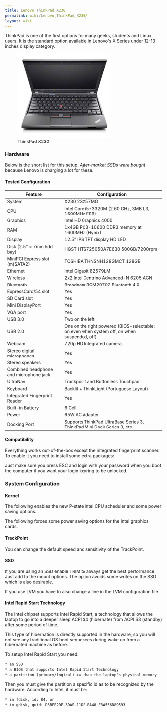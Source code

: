 ```yaml
---
title: Lenovo ThinkPad X230
permalink: wiki/Lenovo_ThinkPad_X230/
layout: wiki
---
```


ThinkPad is one of the first options for many geeks, students and Linux
users. It is the standard option available in Lenovo's X Series under
12-13 inches display category.

<figure>
<img src="ThinkPadX230.png" title="ThinkPad X230" width="300" alt="" /><figcaption>ThinkPad X230</figcaption>
</figure>

### Hardware

Below is the short list for this setup. *After-market SSDs were bought*
because Lenovo is charging a lot for these.

#### Tested Configuration

| Feature                                | Configuration                                                                               |
|----------------------------------------|---------------------------------------------------------------------------------------------|
| System                                 | X230 23257MG                                                                                |
| CPU                                    | Intel Core i5-3320M (2.60 GHz, 3MB L3, 1600MHz FSB)                                         |
| Graphics                               | Intel HD Graphics 4000                                                                      |
| RAM                                    | 1x4GB PC3-10600 DDR3 memory at 1600MHz (Hynix)                                              |
| Display                                | 12.5" IPS TFT display HD LED                                                                |
| Disk (2.5" × 7mm hdd bay)              | HGST HTS725050A7E630 500GB/7200rpm                                                          |
| MiniPCI Express slot (m)SATA2)         | TOSHIBA THNSNH128GMCT 128GB                                                                 |
| Ethernet                               | Intel Gigabit 82579LM                                                                       |
| Wireless                               | 2x2 Intel Centrino Advanced-N 6205 AGN                                                      |
| Bluetooth                              | Broadcom BCM20702 Bluetooth 4.0                                                             |
| ExpressCard/54 slot                    | Yes                                                                                         |
| SD Card slot                           | Yes                                                                                         |
| Mini DisplayPort                       | Yes                                                                                         |
| VGA port                               | Yes                                                                                         |
| USB 3.0                                | Two on the left                                                                             |
| USB 2.0                                | One on the right powered (BIOS-selectable: on even when system off, on when suspended, off) |
| Webcam                                 | 720p HD Integrated camera                                                                   |
| Stereo digital microphones             | Yes                                                                                         |
| Stereo speakers                        | Yes                                                                                         |
| Combined headphone and microphone jack | Yes                                                                                         |
| UltraNav                               | Trackpoint and Buttonless Touchpad                                                          |
| Keyboard                               | Backlit + ThinkLight (Portuguese Layout)                                                    |
| Integrated Fingerprint Reader          | Yes                                                                                         |
| Built-in Battery                       | 6 Cell                                                                                      |
| Power                                  | 65W AC Adapter                                                                              |
| Docking Port                           | Supports ThinkPad UltraBase Series 3, ThinkPad Mini Dock Series 3, etc.                     |

#### Compatibility

Everything works out-of-the-box except the integrated fingerprint
scanner. To enable it you need to install some extra packages:

Just make sure you press ESC and login with your password when you boot
the computer if you want your login keyring to be unlocked.

### System Configuration

#### Kernel

The following enables the new P-state Intel CPU scheduler and some power
saving options.

The following forces some power saving options for the Intel graphics
cards.

#### TrackPoint

You can change the default speed and sensitivity of the TrackPoint.

#### SSD

If you are using an SSD enable TRIM to always get the best performance.
Just add to the mount options. The option avoids some writes on the SSD
which is also desirable.

If you use LVM you have to also change a line in the LVM configuration
file.

#### Intel Rapid Start Technology

The Intel chipset supports Intel Rapid Start, a technology that allows
the laptop to go into a deeper sleep ACPI S4 (hibernate) from ACPI S3
(standby) after some period of time.

This type of hibernation is directly supported in the hardware, so you
will not see any traditional OS boot sequences during wake up from a
hibernated machine as before.

To setup Intel Rapid Start you need:

`* an SSD`  
`* a BIOS that supports Intel Rapid Start Technology`  
`* a partition (primary/logical) >= than the laptop's physical memory`

Then you must give the partition a specific id as to be recognized by
the hardware. According to Intel, it must be:

`* in fdisk, id: 84, or`  
`* in gdisk, guid: D3BFE2DE-3DAF-11DF-BA40-E3A556D89593`
